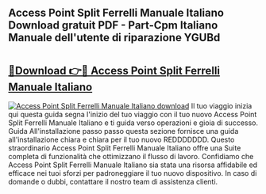 ## Access Point Split Ferrelli Manuale Italiano Download gratuit PDF - Part-Cpm Italiano Manuale dell'utente di riparazione YGUBd

# <h2><a href="http://dffavl.blite.top/?on=Access+Point+Split+Ferrelli+Manuale+Italiano">🔗Download 👉🔴 Access Point Split Ferrelli Manuale Italiano</a></h2>

[![Access Point Split Ferrelli Manuale Italiano download](https://i.imgur.com/lujVjoI.png)](http://dffavl.blite.top/?on=Access+Point+Split+Ferrelli+Manuale+Italiano)
Il tuo viaggio inizia qui questa guida segna l'inizio del tuo viaggio con il tuo nuovo Access Point Split Ferrelli Manuale Italiano e ti guida verso operazioni e gioia di successo. Guida All'installazione passo passo questa sezione fornisce una guida all'installazione chiara e chiara per il tuo nuovo REDDDDDDD. Questo straordinario Access Point Split Ferrelli Manuale Italiano offre una Suite completa di funzionalità che ottimizzano il flusso di lavoro. Confidiamo che Access Point Split Ferrelli Manuale Italiano sia stata una risorsa affidabile ed efficace nei tuoi sforzi per padroneggiare il tuo nuovo dispositivo. In caso di domande o dubbi, contattare il nostro team di assistenza clienti.
